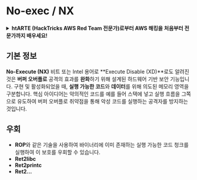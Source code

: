 # No-exec / NX

<details>

<summary><strong>htARTE (HackTricks AWS Red Team 전문가)로부터 AWS 해킹을 처음부터 전문가까지 배우세요!</strong></summary>

다른 방법으로 HackTricks를 지원하는 방법:

- **회사가 HackTricks에 광고되길 원하거나** **PDF 형식의 HackTricks를 다운로드**하려면 [**구독 요금제**](https://github.com/sponsors/carlospolop)를 확인하세요!
- [**공식 PEASS & HackTricks 스왜그**](https://peass.creator-spring.com)를 구입하세요
- [**The PEASS Family**](https://opensea.io/collection/the-peass-family)를 발견하세요, 당사의 독점 [**NFTs**](https://opensea.io/collection/the-peass-family) 컬렉션
- **💬 [Discord 그룹](https://discord.gg/hRep4RUj7f)** 또는 [텔레그램 그룹](https://t.me/peass)에 **가입**하거나 **트위터** 🐦 [**@hacktricks\_live**](https://twitter.com/hacktricks\_live)를 **팔로우**하세요.
- **HackTricks** 및 **HackTricks Cloud** 깃허브 저장소에 PR을 제출하여 해킹 트릭을 공유하세요.

</details>

## 기본 정보

**No-Execute (NX)** 비트 또는 Intel 용어로 **Execute Disable (XD)**로도 알려진 것은 **버퍼 오버플로** 공격의 효과를 **완화**하기 위해 설계된 하드웨어 기반 보안 기능입니다. 구현 및 활성화되었을 때, **실행 가능한 코드**와 **데이터**를 위해 의도된 메모리 영역을 구분합니다. 핵심 아이디어는 악의적인 코드를 예를 들어 스택에 넣고 실행 흐름을 그쪽으로 유도하여 버퍼 오버플로 취약점을 통해 악성 코드를 실행하는 공격자를 방지하는 것입니다.

## 우회

- **ROP**와 같은 기술을 사용하여 바이너리에 이미 존재하는 실행 가능한 코드 청크를 실행하여 이 보호를 우회할 수 있습니다.
- **Ret2libc**
- **Ret2printc**
- **Ret2...**
